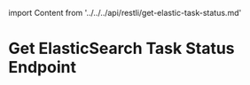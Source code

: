 import Content from '../../../api/restli/get-elastic-task-status.md'

# Get ElasticSearch Task Status Endpoint

<Content />
